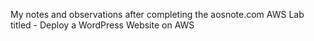 My notes and observations after completing the aosnote.com AWS Lab titled - Deploy a WordPress Website on AWS
